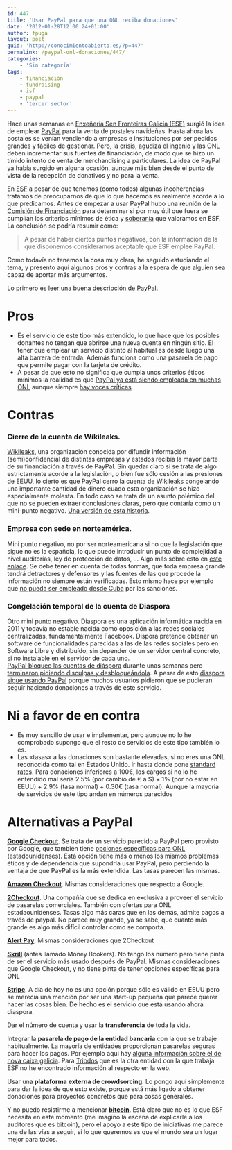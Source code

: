 ```yaml
---
id: 447
title: 'Usar PayPal para que una ONL reciba donaciones'
date: '2012-01-28T12:00:24+01:00'
author: fpuga
layout: post
guid: 'http://conocimientoabierto.es/?p=447'
permalink: /paypal-onl-donaciones/447/
categories:
    - 'Sin categoría'
tags:
    - financiación
    - fundraising
    - isf
    - paypal
    - 'tercer sector'
---
```


Hace unas semanas en [Enxeñería Sen Fronteiras Galicia (ESF)](http://galicia.isf.es) surgió la idea de emplear [PayPal](https://www.paypal.com) para la venta de postales navideñas. Hasta ahora las postales se venían vendiendo a empresas e instituciones por ser pedidos grandes y fáciles de gestionar. Pero, la crísis, agudiza el ingenio y las ONL deben incrementar sus fuentes de financiación, de modo que se hizo un tímido intento de venta de merchandising a particulares. La idea de PayPal ya había surgido en alguna ocasión, aunque más bien desde el punto de vista de la recepción de donativos y no para la venta.

En [ESF](http://esfgalicia.blogspot.com) a pesar de que tenemos (como todos) algunas incoherencias tratamos de preocuparnos de que lo que hacemos es realmente acorde a lo que predicamos. Antes de empezar a usar PayPal hubo una reunión de la [Comisión de Financiación](http://esf.gpul.org/Organizaci%C3%B3n_interna/Grupos_de_traballo/Comisi%C3%B3ns_da_Xunta_Directiva/Comisi%C3%B3n_de_Financiaci%C3%B3n) para determinar si por muy útil que fuera se cumplían los criterios mínimos de ética y [soberanía](http://www.masticable.org/2011/07/27/por-que-me-iba-a-importar-eso-de-la-soberania-digital/) que valoramos en ESF. La conclusión se podría resumir como:

> A pesar de haber ciertos puntos negativos, con la información de la que disponemos consideramos aceptable que ESF emplee PayPal.

Como todavía no tenemos la cosa muy clara, he seguido estudiando el tema, y presento aquí algunos pros y contras a la espera de que alguien sea capaz de aportar más argumentos.

Lo primero es [leer una buena descripción de PayPal](http://www.redsocialmedia.com/2011/04/ventajas-y-desventajas-de-paypal-en-nuestros-negocios-online/).

# Pros

- Es el servicio de este tipo más extendido, lo que hace que los posibles donantes no tengan que abrirse una nueva cuenta en ningún sitio. El tener que emplear un servicio distinto al habitual es desde luego una alta barrera de entrada. Además funciona como una pasarela de pago que permite pagar con la tarjeta de crédito.
- A pesar de que esto no significa que cumpla unos criterios éticos mínimos la realidad es que [PayPal ya está siendo empleada en muchas ONL](http://www.solucionesong.org/consulta/nos-recomendais-alguna-herramienta-gratuita-para-recibir-donaciones-online/5722/view) aunque siempre [hay voces críticas](http://www.solucionesong.org/consulta/captacion-de-fondos-on-line/4491/view).

# Contras

### Cierre de la cuenta de Wikileaks.

[ Wikileaks](http://wikileaks.org/), una organización conocida por difundir información (semi)confidencial de distintas empresas y estados recibía la mayor parte de su financiación a través de PayPal. Sin quedar claro si se trata de algo estrictamente acorde a la legislación, o bien fue sólo cesión a las presiones de EEUU, lo cierto es que PayPal cerro la cuenta de Wikileaks congelando una importante cantidad de dinero cuado esta organización se hizo especialmente molesta. En todo caso se trata de un asunto polémico del que no se pueden extraer conclusiones claras, pero que contaría como un mini-punto negativo. [Una versión de esta historia](<http://anonymousaction.wordpress.com/2011/07/27/comunicado-de-antisec-cerrad-vuestras-cuentas-paypal/  >).

### Empresa con sede en norteamérica.

Mini punto negativo, no por ser norteamericana si no que la legislación que sigue no es la española, lo que puede introducir un punto de complejidad a nivel auditorías, ley de protección de datos, … Algo más sobre esto en [este enlace](http://www.articulo.org/articulo/901/siete_razones_para_no_usar_paypal.html). Se debe tener en cuenta de todas formas, que toda empresa grande tendrá detractores y defensores y las fuentes de las que procede la información no siempre están verificadas. Esto mismo hace por ejemplo que [no pueda ser empleado desde Cuba](http://www.rebelion.org/noticia.php?id=95809) por las sanciones.

### Congelación temporal de la cuenta de Diaspora

Otro mini punto negativo. Diaspora es una aplicación informática nacida en 2011 y todavía no estable nacida como oposición a las redes sociales centralizadas, fundamentalmente Facebook. Dispora pretende obtener un software de funcionalidades parecidas a las de las redes sociales pero en Software Libre y distribuído, sin depender de un servidor central concreto, si no instalable en el servidor de cada uno.  
[PayPal bloqueo las cuentas de diáspora](http://blog.diasporafoundation.org/2011/10/18/paypal-arbitrarily-blocking-donations-to-diaspora.html) durante unas semanas pero [terminaron pidiendo disculpas y desbloqueándola](http://blog.diasporafoundation.org/2011/10/20/paypal-acts-like-a-pal-unfreezes-the-diaspora-communitys-donations.html). A pesar de esto [diaspora sigue usando PayPal](http://blog.diasporafoundation.org/2011/10/23/paypal-where-do-we-go-from-here.html) porque muchos usuarios pidieron que se pudieran seguir haciendo donaciones a través de este servicio.

# Ni a favor de en contra

- Es muy sencillo de usar e implementar, pero aunque no lo he comprobado supongo que el resto de servicios de este tipo también lo es.
- Las «tasas» a las donaciones son bastante elevadas, si no eres una ONL reconocida como tal en Estados Unido. Ir hasta donde pone [standard rates](https://merchant.paypal.com/cgi-bin/marketingweb?cmd=_render-content&content_ID=merchant/donations). Para donaciones inferiores a 100€, los cargos si no lo he entendido mal sería 2.5% (por cambio de € a $) + 1% (por no estar en EEUU) + 2.9% (tasa normal) + 0.30€ (tasa normal). Aunque la mayoría de servicios de este tipo andan en números parecidos

# Alternativas a PayPal

**[Google Checkout](https://checkout.google.com/sell/)**. Se trata de un servicio parecido a PayPal pero provisto por Google, que también tiene [opciones específicas para ONL](https://checkout.google.com/seller/npo/) (estadounidenses). Está opción tiene más o menos los mismos problemas éticos y de dependencia que supondría usar PayPal, pero perdiendo la ventaja de que PayPal es la más extendida. Las tasas parecen las mismas.

**[Amazon Checkout](https://payments.amazon.com/sdui/sdui/nonprofit)**. Mismas consideraciones que respecto a Google.

**[2Checkout](http://www.2checkout.com/)**. Una compañía que se dedica en exclusiva a proveer el servicio de pasarelas comerciales. También con ofertas para ONL estadaounidenses. Tasas algo más caras que en las demás, admite pagos a través de paypal. No parece muy grande, ya se sabe, que cuanto más grande es algo más difícil controlar como se comporta.

**[Alert Pay](https://www.alertpay.com/en/Default.aspx)**. Mismas consideraciones que 2Checkout

**[Skrill](http://skrill.com/)** (antes llamado Money Bookers). No tengo los número pero tiene pinta de ser el servicio más usado después de PayPal. Mismas consideraciones que Google Checkout, y no tiene pinta de tener opciones específicas para ONL

**[Stripe](https://stripe.com/)**. A día de hoy no es una opción porque sólo es válido en EEUU pero se merecía una mención por ser una start-up pequeña que parece querer hacer las cosas bien. De hecho es el servicio que está usando ahora diaspora.

Dar el número de cuenta y usar la **transferencia** de toda la vida.

Integrar la **pasarela de pago de la entidad bancaria** con la que se trabaje habitualmente. La mayoría de entidades proporcionan pasarelas seguras para hacer los pagos. Por ejemplo aquí hay [alguna información sobre el de nova caixa galicia](http://www.caixagalicia.es/wvio004_contenido/esp/asp/wvio004n_muestrafaqs.asp?i=1&c=23). Para [Triodos](http://www.triodos.es/) que es la otra entidad con la que trabaja ESF no he encontrado información al respecto en la web.

Usar una **plataforma externa de crowdsorcing**. Lo pongo aquí simplemente para dar la idea de que esto existe, porque está más ligado a obtener donaciones para proyectos concretos que para cosas generales.

Y no puedo resistirme a mencionar **[bitcoin](http://alt1040.com/2011/04/bitcoin-el-futuro-del-dinero-es-descentralizado)**. Está claro que no es lo que ESF necesita en este momento (me imagino la escena de explicarle a los auditores que es bitcoin), pero el apoyo a este tipo de iniciativas me parece una de las vías a seguir, si lo que queremos es que el mundo sea un lugar mejor para todos.